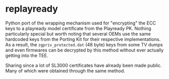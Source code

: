 # replayready
Python port of the wrapping mechanism used for "encrypting" the ECC keys to a playready model certificate from the Playready PK.
Nothing particularly special but worth noting that several OEMs use the same hardcoded keys from the Porting Kit for their respective implementations. As a result, the `zgpriv_protected.dat` (48 byte) keys from some TV dumps and even firmwares can be decrypted by this method without ever actually getting into the TEE.

Sharing since a lot of SL3000 certificates have already been made public. Many of which were obtained through the same method.
